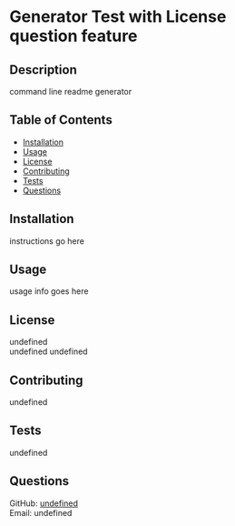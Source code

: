# Generator Test with License question feature

## Description
command line readme generator

## Table of Contents
- [Installation](#installation)
- [Usage](#usage)
- [License](#license)
- [Contributing](#contributing)
- [Tests](#tests)
- [Questions](#questions)

## Installation
instructions go here

## Usage
usage info goes here

## License
undefined  
undefined
undefined

## Contributing
undefined

## Tests
undefined

## Questions
GitHub: [undefined](https://github.com/undefined)  
Email: undefined
